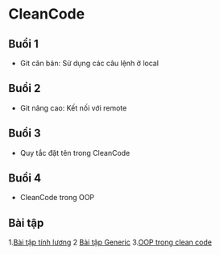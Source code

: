 # CleanCode
## Buổi 1
- Git căn bản: Sử dụng các câu lệnh ở local
## Buổi 2
- Git nâng cao: Kết nối với remote
## Buổi 3
- Quy tắc đặt tên trong CleanCode
## Buổi 4
- CleanCode trong OOP

## Bài tập
1.[Bài tập tính lương](https://github.com/chalkybug/CleanCode/tree/main/Homework/Homework_lecture3/payroll/src/main/java/net/luvina/payroll)
2 [Bài tập Generic](https://github.com/chalkybug/CleanCode/tree/main/Homework/Homework_lecture4/05OOP/jungle/src/main/java/generic)
3.[OOP trong clean code](https://github.com/chalkybug/CleanCode/tree/main/Homework/Homework_lecture4/05OOP/jungle/src/main/java/graphiceditor/after)
